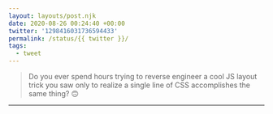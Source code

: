```yaml
---
layout: layouts/post.njk
date: 2020-08-26 00:24:40 +00:00
twitter: '1298416031736594433'
permalink: /status/{{ twitter }}/
tags: 
  - tweet
---
```


> Do you ever spend hours trying to reverse engineer a cool JS layout trick you saw only to realize a single line of CSS accomplishes the same thing? 🙃

---
